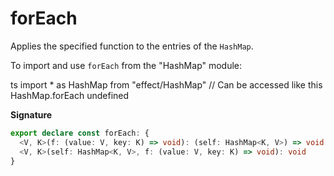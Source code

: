 # forEach

Applies the specified function to the entries of the `HashMap`.

To import and use `forEach` from the "HashMap" module:

ts
import \* as HashMap from "effect/HashMap"
// Can be accessed like this
HashMap.forEach
undefined

**Signature**

```ts
export declare const forEach: {
  <V, K>(f: (value: V, key: K) => void): (self: HashMap<K, V>) => void
  <V, K>(self: HashMap<K, V>, f: (value: V, key: K) => void): void
}
```
